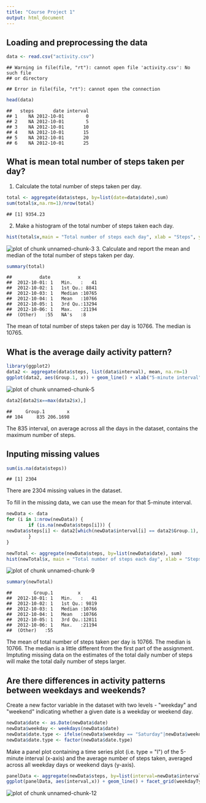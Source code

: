 ```yaml
---
title: "Course Project 1"
output: html_document
---
```




## Loading and preprocessing the data


```r
data <- read.csv("activity.csv")
```

```
## Warning in file(file, "rt"): cannot open file 'activity.csv': No such file
## or directory
```

```
## Error in file(file, "rt"): cannot open the connection
```

```r
head(data)
```

```
##   steps       date interval
## 1    NA 2012-10-01        0
## 2    NA 2012-10-01        5
## 3    NA 2012-10-01       10
## 4    NA 2012-10-01       15
## 5    NA 2012-10-01       20
## 6    NA 2012-10-01       25
```

## What is mean total number of steps taken per day?

1. Calculate the total number of steps taken per day.


```r
total <- aggregate(data$steps, by=list(date=data$date),sum)
sum(total$x,na.rm=1)/nrow(total)
```

```
## [1] 9354.23
```

2. Make a histogram of the total number of steps taken each day.


```r
hist(total$x,main = "Total number of steps each day", xlab = "Steps", ylab = 'Count')
```

![plot of chunk unnamed-chunk-3](figure/unnamed-chunk-3-1.png)
3. Calculate and report the mean and median of the total number of steps taken per day.


```r
summary(total)
```

```
##          date          x        
##  2012-10-01: 1   Min.   :   41  
##  2012-10-02: 1   1st Qu.: 8841  
##  2012-10-03: 1   Median :10765  
##  2012-10-04: 1   Mean   :10766  
##  2012-10-05: 1   3rd Qu.:13294  
##  2012-10-06: 1   Max.   :21194  
##  (Other)   :55   NA's   :8
```
The mean of total number of steps taken per day is 10766. The median is 10765.

## What is the average daily activity pattern?


```r
library(ggplot2)
data2 <- aggregate(data$steps, list(data$interval), mean, na.rm=1)
ggplot(data2, aes(Group.1, x)) + geom_line() + xlab("5-minute interval") + ylab("average number of steps")
```

![plot of chunk unnamed-chunk-5](figure/unnamed-chunk-5-1.png)

```r
data2[data2$x==max(data2$x),]
```

```
##     Group.1        x
## 104     835 206.1698
```

The 835 interval, on average across all the days in the dataset, contains the maximum number of steps.

## Inputing missing values


```r
sum(is.na(data$steps))
```

```
## [1] 2304
```

There are 2304 missing values in the dataset.

To fill in the missing data, we can use the mean for that 5-minute interval.


```r
newData <- data
for (i in 1:nrow(newData)) {
        if (is.na(newData$steps[i])) {
newData$steps[i] <- data2[which(newData$interval[i] == data2$Group.1), ]$x
        }
}
```


```r
newTotal <- aggregate(newData$steps, by=list(newData$date), sum)
hist(newTotal$x, main = "Total number of steps each day", xlab = "Steps", ylab = 'Count')
```

![plot of chunk unnamed-chunk-9](figure/unnamed-chunk-9-1.png)


```r
summary(newTotal)
```

```
##        Group.1         x        
##  2012-10-01: 1   Min.   :   41  
##  2012-10-02: 1   1st Qu.: 9819  
##  2012-10-03: 1   Median :10766  
##  2012-10-04: 1   Mean   :10766  
##  2012-10-05: 1   3rd Qu.:12811  
##  2012-10-06: 1   Max.   :21194  
##  (Other)   :55
```

The mean of total number of steps taken per day is 10766. The median is 10766.
The median is a little different from the first part of the assignment. Imptuting missing data on the estimates of the total daily number of steps will make the total daily number of steps larger.

## Are there differences in activity patterns between weekdays and weekends?

Create a new factor variable in the dataset with two levels - "weekday" and "weekend" indicating whether a given date is a weekday or weekend day.


```r
newData$date <- as.Date(newData$date)
newData$weekday <- weekdays(newData$date)
newData$date.type <- ifelse(newData$weekday == "Saturday"|newData$weekday == "Sunday", "Weekend", "Weekday")
newData$date.type <- factor(newData$date.type)
```

Make a panel plot containing a time series plot (i.e. type = "l") of the 5-minute interval (x-axis) and the average number of steps taken, averaged across all weekday days or weekend days (y-axis).


```r
panelData <- aggregate(newData$steps, by=list(interval=newData$interval, weekdayType=newData$date.type), sum)
ggplot(panelData, aes(interval,x)) + geom_line() + facet_grid(weekdayType~.)+xlab("5-minute interval") + ylab("average number of steps")
```

![plot of chunk unnamed-chunk-12](figure/unnamed-chunk-12-1.png)





